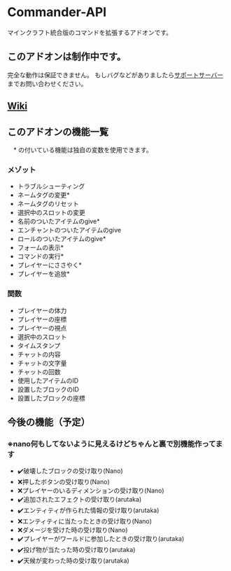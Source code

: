 # Commander-API
マインクラフト統合版のコマンドを拡張するアドオンです。

## このアドオンは制作中です。
完全な動作は保証できません。
もしバグなどがありましたら[サポートサーバー](https://discord.gg/QF3n85dr4P)までお問い合わせください。

## [Wiki](https://github.com/191225/Commander-API/wiki)

## このアドオンの機能一覧
　* の付いている機能は独自の変数を使用できます。
### メゾット
* トラブルシューティング
* ネームタグの変更*
* ネームタグのリセット
* 選択中のスロットの変更
* 名前のついたアイテムのgive*
* エンチャントのついたアイテムのgive
* ロールのついたアイテムのgive*
* フォームの表示*
* コマンドの実行*
* プレイヤーにささやく*
* プレイヤーを追放*
### 関数
* プレイヤーの体力
* プレイヤーの座標
* プレイヤーの視点
* 選択中のスロット
* タイムスタンプ
* チャットの内容
* チャットの文字量
* チャットの回数
* 使用したアイテムのID
* 設置したブロックのID
* 設置したブロックの座標

## 今後の機能（予定）
### ※nano何もしてないように見えるけどちゃんと裏で別機能作ってます
* ✔️破壊したブロックの受け取り(Nano)
* ❌押したボタンの受け取り(Nano)
* ❌プレイヤーのいるディメンションの受け取り(Nano)
* ✔️追加されたエフェクトの受け取り(arutaka)
* ✔️エンティティが作られた情報の受け取り(arutaka)
* ❌エンティティに当たったときの受け取り(Nano)
* ❌ダメージを受けた時の受け取り(Nano)
* ✔️プレイヤーがワールドに参加したときの受け取り(arutaka)
* ✔️投げ物が当たった時の受け取り(arutaka)
* ✔️天候が変わった時の受け取り(arutaka)
